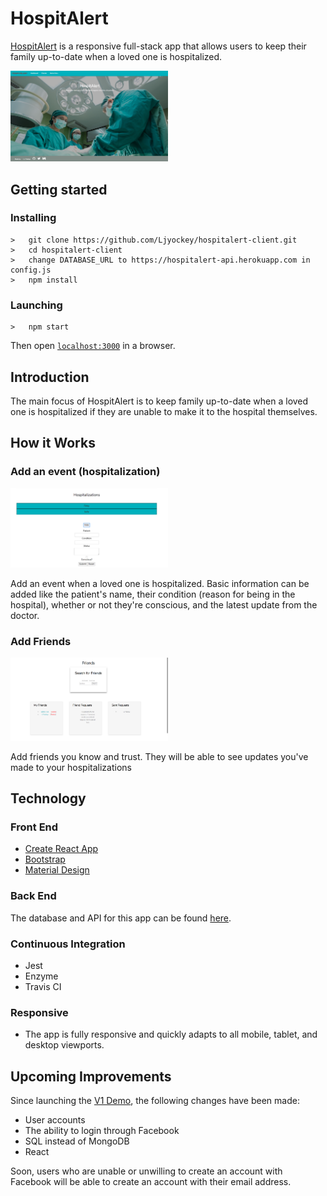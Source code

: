 <h1>HospitAlert</h1>
<p><a href="http://hospitalert.com">HospitAlert</a> is a responsive full-stack app that allows users to keep their family up-to-date when a loved one is hospitalized.</p>
<img src="readme-photos/landing.png" width="50%" height="auto"><br>

## Getting started
### Installing
```
>   git clone https://github.com/Ljyockey/hospitalert-client.git
>   cd hospitalert-client
>   change DATABASE_URL to https://hospitalert-api.herokuapp.com in config.js
>   npm install
```
### Launching
```
>   npm start
```
Then open [`localhost:3000`](http://localhost:8080) in a browser.

<h2>Introduction</h2>
<p>The main focus of HospitAlert is to keep family up-to-date when a loved one is hospitalized if they are unable to make it to the hospital themselves.</p>

<h2>How it Works</h2>
<h3>Add an event (hospitalization)</h3>
<img src="readme-photos/dashboard.png" width="50%" height="auto">
<p>Add an event when a loved one is hospitalized. Basic information can be added like the patient's name, their condition (reason for being in the hospital), whether or not they're conscious, and the latest update from the doctor.</p>
<h3>Add Friends</h3>
<img src="readme-photos/friends.png" width="50%" height="auto">
<p>Add friends you know and trust. They will be able to see updates you've made to your hospitalizations</p>

<h2>Technology</h2>
<h3>Front End</h3>
<ul>
  <li><a href="https://github.com/facebookincubator/create-react-app">Create React App</a></li>
  <li><a href="http://getbootstrap.com/getting-started/">Bootstrap</a></li>
  <li><a href="https://getmdl.io/index.html">Material Design</a></li>
</ul>
<h3>Back End</h3>
<p>The database and API for this app can be found <a href="https://github.com/Ljyockey/hospitalert-api">here</a>.

<h3>Continuous Integration</h3>
<ul>
<li>Jest</li>
<li>Enzyme</li>
<li>Travis CI</li>
</ul>

<h3>Responsive</h3>
<ul>
  <li>The app is fully responsive and quickly adapts to all mobile, tablet, and desktop viewports.</li>
</ul>

<h2>Upcoming Improvements</h2>
<p>Since launching the <a href="https://github.com/Ljyockey/hospitalert">V1 Demo</a>, the following changes have been made:</p>
<ul>
	<li>User accounts</li>
	<li>The ability to login through Facebook</li>
	<li>SQL instead of MongoDB</li>
	<li>React</li>
</ul>
<p>Soon, users who are unable or unwilling to create an account with Facebook will be able to create an account with their email address.</p>